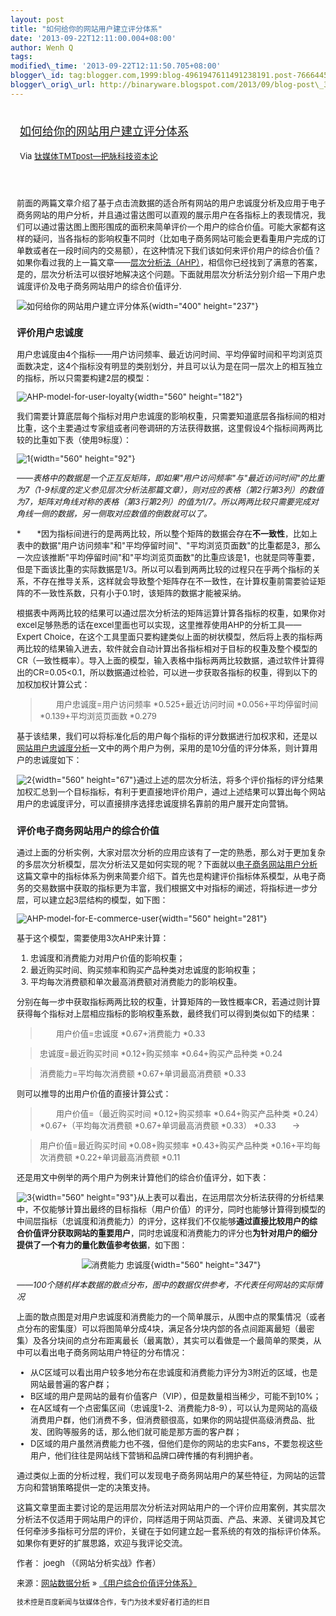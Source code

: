 ```yaml
--- 
layout: post 
title: "如何给你的网站用户建立评分体系" 
date: '2013-09-22T12:11:00.004+08:00' 
author: Wenh Q
tags:
modified\_time: '2013-09-22T12:11:50.705+08:00' 
blogger\_id: tag:blogger.com,1999:blog-4961947611491238191.post-766644534169606409
blogger\_orig\_url: http://binaryware.blogspot.com/2013/09/blog-post\_3190.html
---
```

<div style="margin: 10px; padding: 5px;">

<div style="font-size: 18px;">

[如何给你的网站用户建立评分体系](http://www.tmtpost.com/64546.html)

</div>

<div style="font-size: 13px;">

Via [钛媒体TMTpost—把脉科技资本论](http://www.tmtpost.com/)

</div>

</div>

<div style="font-size: 13px; padding: 15px 0 10px 10px;">

前面的两篇文章介绍了基于点击流数据的适合所有网站的用户忠诚度分析及应用于电子商务网站的用户分析，并且通过雷达图可以直观的展示用户在各指标上的表现情况，我们可以通过雷达图上图形围成的面积来简单评价一个用户的综合价值。可能大家都有这样的疑问，当各指标的影响权重不同时（比如电子商务网站可能会更看重用户完成的订单数或者在一段时间内的交易额），在这种情况下我们该如何来评价用户的综合价值？如果你看过我的上一篇文章——[层次分析法（AHP）](http://www.tmtpost.com/64468.html "点击查看《层次分析法（AHP）》全文")，相信你已经找到了满意的答案，是的，层次分析法可以很好地解决这个问题。下面就用层次分析法分别介绍一下用户忠诚度评价及电子商务网站用户的综合价值评分.

![如何给你的网站用户建立评分体系](http://www.tmtpost.com/wp-content/uploads/2013/09/137960591361.jpg "如何给你的网站用户建立评分体系"){width="400"
height="237"}

### 评价用户忠诚度

用户忠诚度由4个指标——用户访问频率、最近访问时间、平均停留时间和平均浏览页面数决定，这4个指标没有明显的类别划分，并且可以认为是在同一层次上的相互独立的指标，所以只需要构建2层的模型：

![AHP-model-for-user-loyalty](http://www.tmtpost.com/wp-content/uploads/2013/09/137960477124-560x182.png "AHP-model-for-user-loyalty"){width="560"
height="182"}

我们需要计算底层每个指标对用户忠诚度的影响权重，只需要知道底层各指标间的相对比重，这个主要通过专家组或者问卷调研的方法获得数据，这里假设4个指标间两两比较的比重如下表（使用9标度）：

![](http://www.tmtpost.com/wp-content/uploads/2013/09/137960431971-560x92.png "1"){width="560"
height="92"}

*——表格中的数据是一个正互反矩阵，即如果"用户访问频率"与"最近访问时间"的比重为7（1-9标度的定义参见层次分析法那篇文章），则对应的表格（第2行第3列）的数值为7，矩阵对角线对称的表格（第3行第2列）的值为1/7。所以两两比较只需要完成对角线一侧的数据，另一侧取对应数值的倒数就可以了。*

*　　*因为指标间进行的是两两比较，所以整个矩阵的数据会存在**不一致性**，比如上表中的数据"用户访问频率"和"平均停留时间"、"平均浏览页面数"的比重都是3，那么一次应该推断"平均停留时间"和"平均浏览页面数"的比重应该是1，也就是同等重要，但是下面该比重的实际数据是1/3。所以可以看到两两比较的过程只在乎两个指标的关系，不存在推导关系，这样就会导致整个矩阵存在不一致性，在计算权重前需要验证矩阵的不一致性系数，只有小于0.1时，该矩阵的数据才能被采纳。

根据表中两两比较的结果可以通过层次分析法的矩阵运算计算各指标的权重，如果你对excel足够熟悉的话在excel里面也可以实现，这里推荐使用AHP的分析工具——Expert
Choice，在这个工具里面只要构建类似上面的树状模型，然后将上表的指标两两比较的结果输入进去，软件就会自动计算出各指标相对于目标的权重及整个模型的CR（一致性概率）。导入上面的模型，输入表格中指标两两比较数据，通过软件计算得出的CR=0.05&lt;0.1，所以数据通过检验，可以进一步获取各指标的权重，得到以下的加权加权计算公式：

> 　　用户忠诚度=用户访问频率
*0.525+最近访问时间
*0.056+平均停留时间
*0.139+平均浏览页面数
*0.279

基于该结果，我们可以将标准化后的用户每个指标的评分数据进行加权求和，还是以[网站用户忠诚度分析](http://webdataanalysis.net/web-quantitative-analysis/user-loyalty-analysis/)一文中的两个用户为例，采用的是10分值的评分体系，则计算用户的忠诚度如下：

![](http://www.tmtpost.com/wp-content/uploads/2013/09/137960451544-560x67.png "2"){width="560"
height="67"}通过上述的层次分析法，将多个评价指标的评分结果加权汇总到一个目标指标，有利于更直接地评价用户，通过上述结果可以算出每个网站用户的忠诚度评分，可以直接排序选择忠诚度排名靠前的用户展开定向营销。

### 评价电子商务网站用户的综合价值

通过上面的分析实例，大家对层次分析的应用应该有了一定的熟悉，那么对于更加复杂的多层次分析模型，层次分析法又是如何实现的呢？下面就以[电子商务网站用户分析](http://webdataanalysis.net/web-quantitative-analysis/e-commerce-user-analysis/)这篇文章中的指标体系为例来简要介绍下。首先也是构建评价指标体系模型，从电子商务的交易数据中获取的指标更为丰富，我们根据文中对指标的阐述，将指标进一步分层，可以建立起3层结构的模型，如下图：

![AHP-model-for-E-commerce-user](http://www.tmtpost.com/wp-content/uploads/2013/09/137960473774-560x281.png "AHP-model-for-E-commerce-user"){width="560"
height="281"}

基于这个模型，需要使用3次AHP来计算：

1.  忠诚度和消费能力对用户价值的影响权重；
2.  最近购买时间、购买频率和购买产品种类对忠诚度的影响权重；
3.  平均每次消费额和单次最高消费额对消费能力的影响权重。

分别在每一步中获取指标两两比较的权重，计算矩阵的一致性概率CR，若通过则计算获得每个指标对上层相应指标的影响权重系数，最终我们可以得到类似如下的结果：

> 　　用户价值=忠诚度
*0.67+消费能力
*0.33

> 忠诚度=最近购买时间
*0.12+购买频率
*0.64+购买产品种类
*0.24

> 消费能力=平均每次消费额
*0.67+单词最高消费额
*0.33

则可以推导的出用户价值的直接计算公式：

> 　　用户价值=（最近购买时间
*0.12+购买频率
*0.64+购买产品种类
*0.24）
*0.67+（平均每次消费额
*0.67+单词最高消费额
*0.33）
*0.33　　→

> 用户价值=最近购买时间
*0.08+购买频率
*0.43+购买产品种类
*0.16+平均每次消费额
*0.22+单词最高消费额
*0.11

还是用文中例举的两个用户为例来计算他们的综合价值评分，如下表：

![](http://www.tmtpost.com/wp-content/uploads/2013/09/137960455553-560x93.png "3"){width="560"
height="93"}从上表可以看出，在运用层次分析法获得的分析结果中，不仅能够计算出最终的目标指标（用户价值）的评分，同时也能够计算得到模型的中间层指标（忠诚度和消费能力）的评分，这样我们不仅能够**通过直接比较用户的综合价值评分获取网站的重要用户**，同时忠诚度和消费能力的评分也**为针对用户的细分提供了一个有力的量化数值参考依据**，如下图：

<div style="text-align: center;">

![消费能力
忠诚度](http://www.tmtpost.com/wp-content/uploads/2013/09/137960459945-560x347.png "消费能力 忠诚度 "){width="560"
height="347"}

</div>

*——100个随机样本数据的散点分布，图中的数据仅供参考，不代表任何网站的实际情况*

上面的散点图是对用户忠诚度和消费能力的一个简单展示，从图中点的聚集情况（或者点分布的密集度）可以将图简单分成4块，满足各分块内部的各点间距离最短（最密集）及各分块间的点分布距离最长（最离散），其实可以看做是一个最简单的聚类，从中可以看出电子商务网站用户特征的分布情况：

-   从C区域可以看出用户较多地分布在忠诚度和消费能力评分为3附近的区域，也是网站最普遍的客户群；
-   B区域的用户是网站的最有价值客户（VIP），但是数量相当稀少，可能不到10%；
-   在A区域有一个点密集区间（忠诚度1-2、消费能力8-9），可以认为是网站的高级消费用户群，他们消费不多，但消费额很高，如果你的网站提供高级消费品、批发、团购等服务的话，那么他们就可能是那方面的客户群；
-   D区域的用户虽然消费能力也不强，但他们是你的网站的忠实Fans，不要忽视这些用户，他们往往是网站线下营销和品牌口碑传播的有利拥护者。

通过类似上面的分析过程，我们可以发现电子商务网站用户的某些特征，为网站的运营方向和营销策略提供一定的决策支持。

这篇文章里面主要讨论的是运用层次分析法对网站用户的一个评价应用案例，其实层次分析法不仅适用于网站用户的评价，同样适用于网站页面、产品、来源、关键词及其它任何牵涉多指标可分层的评价，关键在于如何建立起一套系统的有效的指标评价体系。如果你有更好的扩展思路，欢迎与我评论交流。

作者： joegh （《网站分析实战》作者）

来源：[网站数据分析](http://webdataanalysis.net/ "网站数据分析") » [《用户综合价值评分体系》](http://webdataanalysis.net/web-quantitative-analysis/user-value-estimate-system/ "用户综合价值评分体系")

    技术控是百度新闻与钛媒体合作，专门为技术爱好者打造的栏目

</div>
